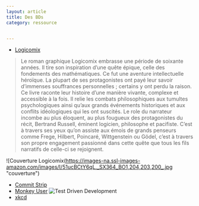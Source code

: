 ```yaml
---
layout: article
title: Des BDs
category: ressource


---
```



+ [Logicomix](http://www.logicomix.com/fr/)
> Le roman graphique Logicomix embrasse une période de soixante années. Il tire son inspiration d’une quête épique, celle des fondements des mathématiques.
>Ce fut une aventure intellectuelle héroïque. La plupart de ses protagonistes ont payé leur savoir d’immenses souffrances personnelles ; certains y ont perdu la raison. Ce livre raconte leur histoire d’une manière vivante, complexe et accessible à la fois. Il relie les combats philosophiques aux tumultes psychologiques ainsi qu’aux grands événements historiques et aux conflits idéologiques qui les ont suscités.
>Le role du narrateur incombe au plus éloquent, au plus fougueux des protagonistes du récit, Bertrand Russell, éminent logicien, philosophe et pacifiste. C’est à travers ses yeux qu’on assiste aux émois de grands penseurs comme Frege, Hilbert, Poincaré, Wittgenstein ou Gödel, c’est à travers son propre engagement passionné dans cette quête que tous les fils narratifs de celle-ci se rejoignent.

![Couverture Logicomix(https://images-na.ssl-images-amazon.com/images/I/51ucBCtY6qL._SX364_BO1,204,203,200_.jpg "couverture")

+ [Commit Strip](https://www.commitstrip.com/fr/)
+ [Monkey User](https://www.monkeyuser.com/)
![Test Driven Development](https://www.monkeyuser.com/assets/images/2018/107-applied-tdd.png "TDD")
+ [xkcd](https://xkcd.com/)
